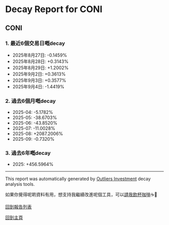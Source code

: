 # Decay Report for CONI

## CONI

### 1. 最近6個交易日嘅decay

- 2025年8月27日: -0.1459%
- 2025年8月28日: +0.3143%
- 2025年8月29日: +1.2002%
- 2025年9月2日: +0.3613%
- 2025年9月3日: +0.3577%
- 2025年9月4日: -1.4419%

### 2. 過去6個月嘅decay

- 2025-04: -5.1782%
- 2025-05: -38.6703%
- 2025-06: -43.8520%
- 2025-07: -11.0028%
- 2025-08: +2087.2006%
- 2025-09: -0.7320%

### 3. 過去6年嘅decay

- 2025: +456.5964%

------------------------------
This report was automatically generated by [Outliers Investment](https://outliersecon.github.io/Outliers-Investment/) decay analysis tools.

如果你覺得呢啲資料有用，想支持我繼續改進呢個工具，可以[請我飲杯咖啡](https://buymeacoffee.com/outliersecon)☕🙏

[回到報告列表](https://outliersecon.github.io/Outliers-Investment/reports/reports_public)

[回到主頁](https://outliersecon.github.io/Outliers-Investment/)